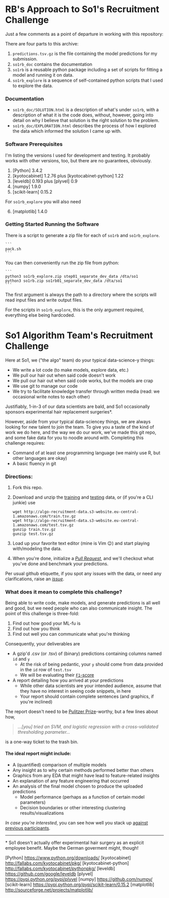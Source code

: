 # RB's Approach to So1's Recruitment Challenge

Just a few comments as a point of departure in working with this repository:

There are four parts to this archive:
1. `predictions.tsv.gz` is the file containing the model predictions for
   my submission.
2. `so1rb_doc` contains the documentation
3. `so1rb` is a reusable python package including a set of scripts for
   fitting a model and running it on data.
4. `so1rb_explore` is a sequence of self-contained python scripts that I
   used to explore the data.

### Documentation

* `so1rb_doc/SOLUTION.html` is a description of what's under `so1rb`,
  with a description of what it is the code does, without, however,
  going into detail on why I believe that solution is the right
  solution to the problem.
* `so1rb_doc/EXPLORATION.html` describes the process of how I explored the
  data which informed the solution I came up with.

### Software Prerequisites

I'm listing the versions I used for development and testing.  It probably
works with other versions, too, but there are no guarantees, obviously.

1. [Python] 3.4.2
2. [kyotocabinet] 1.2.76
   plus [kyotocabinet-python] 1.22
3. [leveldb] 0.193
   plus [plyvel] 0.9
4. [numpy] 1.9.0
5. [scikit-learn] 0.15.2

For `so1rb_explore` you will also need

6. [matplotlib] 1.4.0

### Getting Started Running the Software

There is a script to generate a zip file for each of `so1rb` and
`so1rb_explore`.

    ```
    pack.sh
    ```

You can then conveniently run the zip file from python:

    ```
    python3 so1rb_explore.zip step01_separate_dev_data /dta/so1
    python3 so1rb.zip so1rb01_separate_dev_data /dta/so1
    ```

The first argument is always the path to a directory where the scripts
will read input files and write output files.

For the scripts in `so1rb_explore`, this is the only argument required,
everything else being hardcoded.

# So1 Algorithm Team's Recruitment Challenge

Here at So1, we ("the algo" team) do your typical data-science-y things:
* We write a lot code (to make models, explore data, etc.)
* We pull our hair out when said code doesn't work
* We pull our hair out when said code works, but the models are crap
* We use git to manage our code
* We try to facilitate knowledge transfer through written media (read: we occasional write notes to each other)
 
Justifiably, 1-in-3 of our data scientists are bald, and So1 occasionally sponsors experimental hair replacement surgeries*.

However, aside from your typical data-sciencey things, we are always looking for new talent to join the team. To give you a taste of the kind of work we do here, and the way we do our work, we've made this git repo, and some fake data for you to noodle around with. Completing this challenge requires:
* Command of at least one programming language (we mainly use R, but other languages are okay)
* A basic fluency in git

### Directions:
1. Fork this repo.
2. Download and unzip the [training](http://algo-recruitment-data.s3-website.eu-central-1.amazonaws.com/train.tsv.gz) and [testing](http://algo-recruitment-data.s3-website.eu-central-1.amazonaws.com/test.tsv.gz) data, or (if you're a CLI junkie) use
   
    ```
    wget http://algo-recruitment-data.s3-website.eu-central-1.amazonaws.com/train.tsv.gz
    wget http://algo-recruitment-data.s3-website.eu-central-1.amazonaws.com/test.tsv.gz
    gunzip train.tsv.gz
    gunzip test.tsv.gz
    ```
3. Load up your favorite text editor (mine is Vim :wink:) and start playing with/modeling the data.
4. When you're done, initialize a _[Pull Request](https://github.com/Segment-of-One/recruitment_challenge/pulls)_, and we'll checkout what you've done and benchmark your predictions.

Per usual github etiquette, if you spot any issues with the data, or need any clarifications, raise an _[issue](https://github.com/Segment-of-One/recruitment_challenge/issues)_.

### What does it mean to complete this challenge?
Being able to write code, make models, and generate predictions is all well and good, but we need people who can also communicate insight. The point of this challenge is three-fold:

1. Find out how good your ML-fu is
2. Find out how you think
3. Find out well you can communicate what you're thinking
 
Consequently, your deliverables are
* A gzip'd .csv (or .tsv) of (binary) predictions containing columns named `id` and `y`
  * At the risk of being pedantic, your `y` should come from data provided in the `id` row of `test.tsv`
  * We will be evaluating their [`F1`-score](https://en.wikipedia.org/wiki/F1_score)
* A report detailing how you arrived at your predictions
  * While other data scientists are your intended audience, assume that they have no interest in seeing code
    snippets, in here
  * Your report should contain complete sentences (and graphics, if you're inclined)
 
The report doesn't need to be [Pulitzer Prize](https://en.wikipedia.org/wiki/Pulitzer_Prize)-worthy, but a few lines about how,

> _...[you] tried an SVM, and logistic regression with a cross-validated thresholding parameter..._

is a one-way ticket to the trash bin. 

#### The ideal report might include:
* A (quantified) comparison of multiple models
* Any insight as to why certain methods performed better than others
* Graphics from any EDA that might have lead to feature-related insights
* An explanation of any feature engineering that occurred
* An analysis of the final model chosen to produce the uploaded predictions
    * Model performance (perhaps as a function of certain model parameters)
    * Decision boundaries or other interesting clustering results/visualizations
 
_In case you're interested_, you can see how well you stack up [against previous participants](https://github.com/Segment-of-One/recruitment_challenge/wiki/Leader-Board).

---
\* So1 doesn't actually offer experimental hair surgery as an explicit employee benefit. Maybe the German goverment might, though!


[Python] https://www.python.org/downloads/
[kyotocabinet] http://fallabs.com/kyotocabinet/pkg/
[kyotocabinet-python] http://fallabs.com/kyotocabinet/pythonpkg/
[leveldb] https://github.com/google/leveldb
[plyvel] https://pypi.python.org/pypi/plyvel
[numpy] https://github.com/numpy/
[scikit-learn] https://pypi.python.org/pypi/scikit-learn/0.15.2
[matplotlib] http://sourceforge.net/projects/matplotlib/
